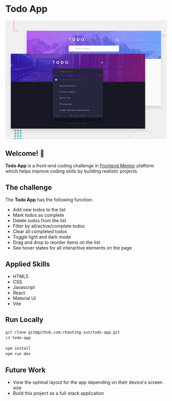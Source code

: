 # Todo App
![Design preview for the Todo app coding challenge](./src/design/desktop-preview.jpg)

## Welcome! 👋

**Todo App** is a front-end coding challenge in [Frontend Mentor](https://www.frontendmentor.io) platform which helps improve coding skills by building realistic projects.

## The challenge

The **Todo App** has the following function:

- Add new todos to the list
- Mark todos as complete
- Delete todos from the list
- Filter by all/active/complete todos
- Clear all completed todos
- Toggle light and dark mode
- Drag and drop to reorder items on the list
- See hover states for all interactive elements on the page

## Applied Skills

- HTML5
- CSS
- Javascript
- React
- Material UI
- Vite

## Run Locally

```bash
git clone git@github.com:chaoting-sun/todo-app.git
cd todo-app

npm install
npm run dev
```

## Future Work
- View the optimal layout for the app depending on their device's screen size
- Build this project as a full-stack application